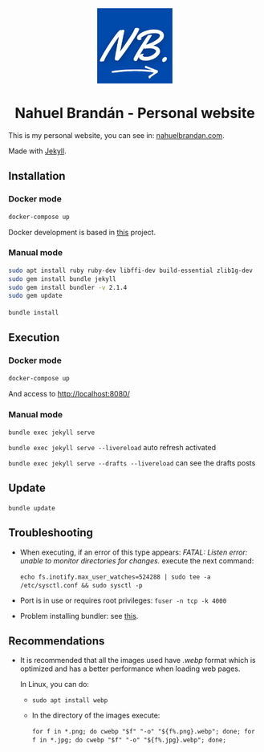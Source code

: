 <p style="padding-top: 10px;" align=center>
  <a href="https://nahuelbrandan.com/">
    <img src="./assets/img/logo2.webp" alt="Website logo" width="150" height="150">
  </a>
</p>

# <center> Nahuel Brandán - Personal website

This is my personal website, you can see in: [nahuelbrandan.com](https://www.nahuelbrandan.com).

Made with [Jekyll](https://jekyllrb.com/).

## Installation

### Docker mode

```bash
docker-compose up
```

Docker development is based in [this](https://github.com/BretFisher/jekyll-serve) project.

### Manual mode

```bash
sudo apt install ruby ruby-dev libffi-dev build-essential zlib1g-dev
sudo gem install bundle jekyll
sudo gem install bundler -v 2.1.4
sudo gem update

bundle install
```

## Execution

### Docker mode

```bash
docker-compose up
```

And access to [http://localhost:8080/](http://localhost:8080/)

### Manual mode

`bundle exec jekyll serve`

`bundle exec jekyll serve --livereload` auto refresh activated

`bundle exec jekyll serve --drafts --livereload` can see the drafts posts

## Update

`bundle update`

## Troubleshooting

* When executing, if an error of this type appears: *FATAL: Listen error: unable to monitor directories for changes.*
  execute the next command:

  `echo fs.inotify.max_user_watches=524288 | sudo tee -a /etc/sysctl.conf && sudo sysctl -p`

* Port is in use or requires root privileges: `fuser -n tcp -k 4000`
* Problem installing bundler: see
  [this](https://stackoverflow.com/a/52842826/6125910).

## Recommendations

* It is recommended that all the images used have _.webp_ format which is optimized and has a better performance when
  loading web pages.

  In Linux, you can do:

    * `sudo apt install webp`
    * In the directory of the images execute:

      `for f in *.png; do cwebp "$f" "-o" "${f%.png}.webp"; done; for f in *.jpg; do cwebp "$f" "-o" "${f%.jpg}.webp"; done;`
